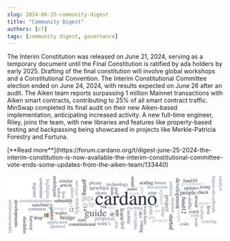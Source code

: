 ```yaml
---
slug: 2024-06-25-community-digest
title: "Community Digest"
authors: [cf]
tags: [community digest, governance]
---
```


The Interim Constitution was released on June 21, 2024, serving as a temporary document until the Final Constitution is ratified by ada holders by early 2025. Drafting of the final constitution will involve global workshops and a Constitutional Convention. The Interim Constitutional Committee election ended on June 24, 2024, with results expected on June 26 after an audit. The Aiken team reports surpassing 1 million Mainnet transactions with Aiken smart contracts, contributing to 25% of all smart contract traffic. MinSwap completed its final audit on their new Aiken-based implementation, anticipating increased activity. A new full-time engineer, Riley, joins the team, with new libraries and features like property-based testing and backpassing being showcased in projects like Merkle-Patricia Forestry and Fortuna.

<div style={{ textAlign: 'right' }}>
 [**Read more**](https://forum.cardano.org/t/digest-june-25-2024-the-interim-constitution-is-now-available-the-interim-constitutional-committee-vote-ends-some-updates-from-the-aiken-team/133440) 
</div>

 ![community digest](./community-digest.png)

